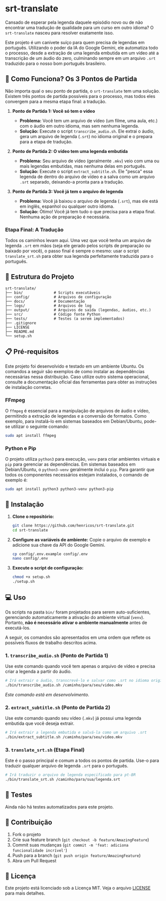 # srt-translate

Cansado de esperar pela legenda daquele episódio novo ou de não encontrar uma tradução de qualidade para um curso em outro idioma? O `srt-translate` nasceu para resolver exatamente isso.

Este projeto é um canivete suíço para quem precisa de legendas em português. Utilizando o poder da IA do Google Gemini, ele automatiza todo o processo, desde a extração de uma legenda embutida em um vídeo até a transcrição de um áudio do zero, culminando sempre em um arquivo `.srt` traduzido para o nosso bom português brasileiro.

## 🚀 Como Funciona? Os 3 Pontos de Partida

Não importa qual o seu ponto de partida, o `srt-translate` tem uma solução. Existem três pontos de partida possíveis para o processo, mas todos eles convergem para a mesma etapa final: a tradução.

1.  **Ponto de Partida 1: Você só tem o vídeo**
    *   **Problema:** Você tem um arquivo de vídeo (um filme, uma aula, etc.) com o áudio em outro idioma, mas sem nenhuma legenda.
    *   **Solução:** Execute o script `transcribe_audio.sh`. Ele extrai o áudio, gera um arquivo de legenda (`.srt`) no idioma original e o prepara para a etapa de tradução.

2.  **Ponto de Partida 2: O vídeo tem uma legenda embutida**
    *   **Problema:** Seu arquivo de vídeo (geralmente `.mkv`) veio com uma ou mais legendas embutidas, mas nenhuma delas em português.
    *   **Solução:** Execute o script `extract_subtitle.sh`. Ele "pesca" essa legenda de dentro do arquivo de vídeo e a salva como um arquivo `.srt` separado, deixando-a pronta para a tradução.

3.  **Ponto de Partida 3: Você já tem o arquivo de legenda**
    *   **Problema:** Você já baixou o arquivo de legenda (`.srt`), mas ele está em inglês, espanhol ou qualquer outro idioma.
    *   **Solução:** Ótimo! Você já tem tudo o que precisa para a etapa final. Nenhuma ação de preparação é necessária.

### Etapa Final: A Tradução

Todos os caminhos levam aqui. Uma vez que você tenha um arquivo de legenda `.srt` em mãos (seja ele gerado pelos scripts de preparação ou baixado por você), o passo final é sempre o mesmo: usar o script `translate_srt.sh` para obter sua legenda perfeitamente traduzida para o português.

## 📁 Estrutura do Projeto

```
srt-translate/
├── bin/              # Scripts executáveis
├── config/           # Arquivos de configuração
├── docs/             # Documentação
├── logs/             # Arquivos de log
├── output/           # Arquivos de saída (legendas, áudios, etc.)
├── src/              # Código fonte Python
├── tests/            # Testes (a serem implementados)
├── .gitignore
├── LICENSE
├── README.md
└── setup.sh
```

## 📋 Pré-requisitos

Este projeto foi desenvolvido e testado em um ambiente Ubuntu. Os comandos a seguir são exemplos de como instalar as dependências necessárias nessa distribuição. Caso utilize outro sistema operacional, consulte a documentação oficial das ferramentas para obter as instruções de instalação corretas.

### FFmpeg

O `ffmpeg` é essencial para a manipulação de arquivos de áudio e vídeo, permitindo a extração de legendas e a conversão de formatos. Como exemplo, para instalá-lo em sistemas baseados em Debian/Ubuntu, pode-se utilizar o seguinte comando:

```bash
sudo apt install ffmpeg
```

### Python e Pip

O projeto utiliza `python3` para execução, `venv` para criar ambientes virtuais e `pip` para gerenciar as dependências. Em sistemas baseados em Debian/Ubuntu, o `python3-venv` geralmente inclui o `pip`. Para garantir que todos os componentes necessários estejam instalados, o comando de exemplo é:

```bash
sudo apt install python3 python3-venv python3-pip
```

## 🔧 Instalação

1.  **Clone o repositório:**
    ```bash
    git clone https://github.com/henricos/srt-translate.git
    cd srt-translate
    ```

2.  **Configure as variáveis de ambiente:**
    Copie o arquivo de exemplo e adicione sua chave da API do Google Gemini.
    ```bash
    cp config/.env.example config/.env
    nano config/.env
    ```

3.  **Execute o script de configuração:**
    ```bash
    chmod +x setup.sh
    ./setup.sh
    ```

## 💻 Uso

Os scripts na pasta `bin/` foram projetados para serem auto-suficientes, gerenciando automaticamente a ativação do ambiente virtual (`venv`). Portanto, **não é necessário ativar o ambiente manualmente** antes de executá-los.

A seguir, os comandos são apresentados em uma ordem que reflete os possíveis fluxos de trabalho descritos acima.

### 1. `transcribe_audio.sh` (Ponto de Partida 1)

Use este comando quando você tem apenas o arquivo de vídeo e precisa criar a legenda a partir do áudio.

```bash
# Irá extrair o áudio, transcrevê-lo e salvar como .srt no idioma original
./bin/transcribe_audio.sh /caminho/para/seu/video.mkv
```
*Este comando está em desenvolvimento.*

### 2. `extract_subtitle.sh` (Ponto de Partida 2)

Use este comando quando seu vídeo (`.mkv`) já possui uma legenda embutida que você deseja extrair.

```bash
# Irá extrair a legenda embutida e salvá-la como um arquivo .srt
./bin/extract_subtitle.sh /caminho/para/seu/video.mkv
```

### 3. `translate_srt.sh` (Etapa Final)

Este é o passo principal e comum a todos os pontos de partida. Use-o para traduzir qualquer arquivo de legenda `.srt` para o português.

```bash
# Irá traduzir o arquivo de legenda especificado para pt-BR
./bin/translate_srt.sh /caminho/para/sua/legenda.srt
```

## 🧪 Testes

Ainda não há testes automatizados para este projeto.

## 🤝 Contribuição

1.  Fork o projeto
2.  Crie sua feature branch (`git checkout -b feature/AmazingFeature`)
3.  Commit suas mudanças (`git commit -m 'feat: adiciona funcionalidade incrível'`)
4.  Push para a branch (`git push origin feature/AmazingFeature`)
5.  Abra um Pull Request

## 📄 Licença

Este projeto está licenciado sob a Licença MIT. Veja o arquivo [LICENSE](LICENSE) para mais detalhes.
